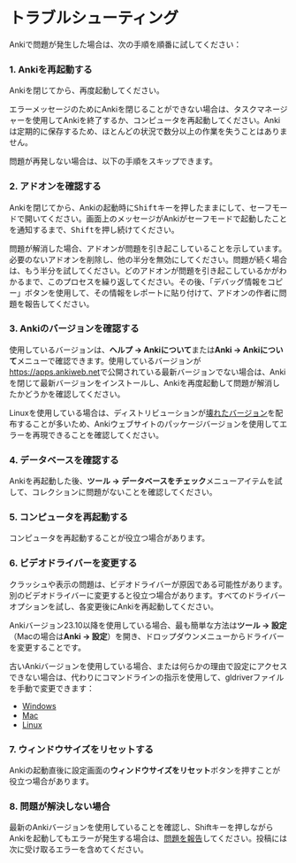 # トラブルシューティング

Ankiで問題が発生した場合は、次の手順を順番に試してください：

### 1. Ankiを再起動する

Ankiを閉じてから、再度起動してください。

エラーメッセージのためにAnkiを閉じることができない場合は、タスクマネージャーを使用してAnkiを終了するか、コンピュータを再起動してください。Ankiは定期的に保存するため、ほとんどの状況で数分以上の作業を失うことはありません。

問題が再発しない場合は、以下の手順をスキップできます。

### 2. アドオンを確認する

Ankiを閉じてから、Ankiの起動時に<kbd>Shift</kbd>キーを押したままにして、セーフモードで開いてください。画面上のメッセージがAnkiがセーフモードで起動したことを通知するまで、<kbd>Shift</kbd>を押し続けてください。

問題が解消した場合、アドオンが問題を引き起こしていることを示しています。
必要のないアドオンを削除し、他の半分を無効にしてください。問題が続く場合は、もう半分を試してください。どのアドオンが問題を引き起こしているかがわかるまで、このプロセスを繰り返してください。その後、「デバッグ情報をコピー」ボタンを使用して、その情報をレポートに貼り付けて、アドオンの作者に問題を報告してください。

### 3. Ankiのバージョンを確認する

使用しているバージョンは、**ヘルプ → Ankiについて**または**Anki → Ankiについて**メニューで確認できます。使用しているバージョンが<https://apps.ankiweb.net>で公開されている最新バージョンでない場合は、Ankiを閉じて最新バージョンをインストールし、Ankiを再度起動して問題が解消したかどうかを確認してください。

Linuxを使用している場合は、ディストリビューションが[壊れたバージョン](platform/linux/distro-packages.md)を配布することが多いため、Ankiウェブサイトのパッケージバージョンを使用してエラーを再現できることを確認してください。

### 4. データベースを確認する

Ankiを再起動した後、**ツール → データベースをチェック**メニューアイテムを試して、コレクションに問題がないことを確認してください。

### 5. コンピュータを再起動する

コンピュータを再起動することが役立つ場合があります。

### 6. ビデオドライバーを変更する

クラッシュや表示の問題は、ビデオドライバーが原因である可能性があります。別のビデオドライバーに変更すると役立つ場合があります。すべてのドライバーオプションを試し、各変更後にAnkiを再起動してください。

Ankiバージョン23.10以降を使用している場合、最も簡単な方法は**ツール → 設定**（Macの場合は**Anki → 設定**）を開き、ドロップダウンメニューからドライバーを変更することです。

古いAnkiバージョンを使用している場合、または何らかの理由で設定にアクセスできない場合は、代わりにコマンドラインの指示を使用して、gldriverファイルを手動で変更できます：

- [Windows](https://docs.ankiweb.net/platform/windows/display-issues.html)
- [Mac](https://docs.ankiweb.net/platform/mac/display-issues.html)
- [Linux](https://docs.ankiweb.net/platform/linux/display-issues.html)

### 7. ウィンドウサイズをリセットする

Ankiの起動直後に設定画面の**ウィンドウサイズをリセット**ボタンを押すことが役立つ場合があります。

### 8. 問題が解決しない場合

最新のAnkiバージョンを使用していることを確認し、Shiftキーを押しながらAnkiを起動してもエラーが発生する場合は、[問題を報告](./getting-help.md)してください。投稿には次に受け取るエラーを含めてください。